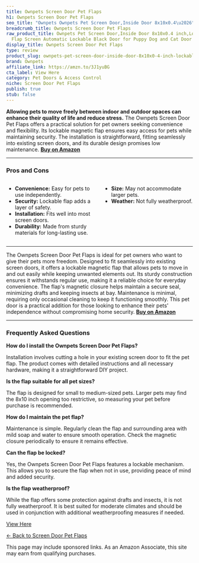 ```yaml
---
title: Ownpets Screen Door Pet Flaps
h1: Ownpets Screen Door Pet Flaps
seo_title: "Ownpets Ownpets Pet Screen Door,Inside Door 8x10x0.4\u2026"
breadcrumb_title: Ownpets Screen Door Pet Flaps
raw_product_title: Ownpets Pet Screen Door,Inside Door 8x10x0.4 inch,Lockable Magnetic
  Flap Screen Automatic Lockable Black Door for Puppy Dog and Cat Door
display_title: Ownpets Screen Door Pet Flaps
type: review
product_slug: ownpets-pet-screen-door-inside-door-8x10x0-4-inch-lockable-magnetic-fla-49f05bb0
brand: Ownpets
affiliate_link: https://amzn.to/3J1yuBG
cta_label: View Here
category: Pet Doors & Access Control
niche: Screen Door Pet Flaps
publish: true
stub: false
---
```


<div id="intro" class="full-width">
  <p><strong>Allowing pets to move freely between indoor and outdoor spaces can enhance their quality of life and reduce stress.</strong> The Ownpets Screen Door Pet Flaps offers a practical solution for pet owners seeking convenience and flexibility. Its lockable magnetic flap ensures easy access for pets while maintaining security. The installation is straightforward, fitting seamlessly into existing screen doors, and its durable design promises low maintenance. <a href="https://amzn.to/3J1yuBG" rel="nofollow sponsored noopener" target="_blank"><strong>Buy on Amazon</strong></a></p>
</div>

<hr />
<h3 id="pros-cons">Pros and Cons</h3>
<div class="pc-grid" style="display:grid;grid-template-columns:1fr 1fr;gap:16px;">
  <ul>
    <li><strong>Convenience:</strong> Easy for pets to use independently.</li>
    <li><strong>Security:</strong> Lockable flap adds a layer of safety.</li>
    <li><strong>Installation:</strong> Fits well into most screen doors.</li>
    <li><strong>Durability:</strong> Made from sturdy materials for long-lasting use.</li>
  </ul>
  <ul>
    <li><strong>Size:</strong> May not accommodate larger pets.</li>
    <li><strong>Weather:</strong> Not fully weatherproof.</li>
  </ul>
</div>
<hr />

<div class="full-width">
  <p>The Ownpets Screen Door Pet Flaps is ideal for pet owners who want to give their pets more freedom. Designed to fit seamlessly into existing screen doors, it offers a lockable magnetic flap that allows pets to move in and out easily while keeping unwanted elements out. Its sturdy construction ensures it withstands regular use, making it a reliable choice for everyday convenience. The flap's magnetic closure helps maintain a secure seal, minimizing drafts and keeping insects at bay. Maintenance is minimal, requiring only occasional cleaning to keep it functioning smoothly. This pet door is a practical addition for those looking to enhance their pets' independence without compromising home security. <a href="https://amzn.to/3J1yuBG" rel="nofollow sponsored noopener" target="_blank"><strong>Buy on Amazon</strong></a></p>
</div>

<hr />
<h3 id="faqs">Frequently Asked Questions</h3>

<p><strong>How do I install the Ownpets Screen Door Pet Flaps?</strong></p>
<p>Installation involves cutting a hole in your existing screen door to fit the pet flap. The product comes with detailed instructions and all necessary hardware, making it a straightforward DIY project.</p>

<p><strong>Is the flap suitable for all pet sizes?</strong></p>
<p>The flap is designed for small to medium-sized pets. Larger pets may find the 8x10 inch opening too restrictive, so measuring your pet before purchase is recommended.</p>

<p><strong>How do I maintain the pet flap?</strong></p>
<p>Maintenance is simple. Regularly clean the flap and surrounding area with mild soap and water to ensure smooth operation. Check the magnetic closure periodically to ensure it remains effective.</p>

<p><strong>Can the flap be locked?</strong></p>
<p>Yes, the Ownpets Screen Door Pet Flaps features a lockable mechanism. This allows you to secure the flap when not in use, providing peace of mind and added security.</p>

<p><strong>Is the flap weatherproof?</strong></p>
<p>While the flap offers some protection against drafts and insects, it is not fully weatherproof. It is best suited for moderate climates and should be used in conjunction with additional weatherproofing measures if needed.</p>
<p><a class="btn" href="https://amzn.to/3J1yuBG" target="_blank" rel="nofollow sponsored noopener">View Here</a></p>
<p><a href="/roundups/pet-doors-access-control/screen-door-pet-flaps/">← Back to Screen Door Pet Flaps</a></p>
<aside class="disclosure">This page may include sponsored links. As an Amazon Associate, this site may earn from qualifying purchases.</aside>
